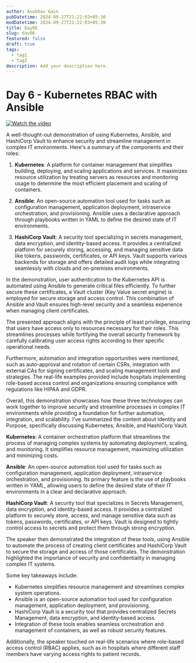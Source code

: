 ```yaml
---
author: Anubhav Gain
pubDatetime: 2024-09-27T21:22:03+05:30
modDatetime: 2024-09-27T21:22:03+05:30
title: Day06
slug: day06
featured: false
draft: true
tags:
  - tag1
  - tag2
description: Add your description here.
---
```


# Day 6 - Kubernetes RBAC with Ansible

[![Watch the video](/thumbnails/day6.png)](https://www.youtube.com/watch?v=7m-79KI3xhY)

A well-thought-out demonstration of using Kubernetes, Ansible, and HashiCorp Vault to enhance security and streamline management in complex IT environments. Here's a summary of the components and their roles:

1. **Kubernetes**: A platform for container management that simplifies building, deploying, and scaling applications and services. It maximizes resource utilization by treating servers as resources and monitoring usage to determine the most efficient placement and scaling of containers.

2. **Ansible**: An open-source automation tool used for tasks such as configuration management, application deployment, intraservice orchestration, and provisioning. Ansible uses a declarative approach through playbooks written in YAML to define the desired state of IT environments.

3. **HashiCorp Vault**: A security tool specializing in secrets management, data encryption, and identity-based access. It provides a centralized platform for securely storing, accessing, and managing sensitive data like tokens, passwords, certificates, or API keys. Vault supports various backends for storage and offers detailed audit logs while integrating seamlessly with clouds and on-premises environments.

In the demonstration, user authentication to the Kubernetes API is automated using Ansible to generate critical files efficiently. To further secure these certificates, a Vault cluster (Key Value secret engine) is employed for secure storage and access control. This combination of Ansible and Vault ensures high-level security and a seamless experience when managing client certificates.

The presented approach aligns with the principle of least privilege, ensuring that users have access only to resources necessary for their roles. This streamlines processes while fortifying the overall security framework by carefully calibrating user access rights according to their specific operational needs.

Furthermore, automation and integration opportunities were mentioned, such as auto-approval and rotation of certain CSRs, integration with external CAs for signing certificates, and scaling management tools and strategies. The real-life examples provided include hospitals implementing role-based access control and organizations ensuring compliance with regulations like HIPAA and GDPR.

Overall, this demonstration showcases how these three technologies can work together to improve security and streamline processes in complex IT environments while providing a foundation for further automation, integration, and scalability.
I've summarized the content about Identity and Purpose, specifically discussing Kubernetes, Ansible, and HashiCorp Vault.

**Kubernetes**: A container orchestration platform that streamlines the process of managing complex systems by automating deployment, scaling, and monitoring. It simplifies resource management, maximizing utilization and minimizing costs.

**Ansible**: An open-source automation tool used for tasks such as configuration management, application deployment, intraservice orchestration, and provisioning. Its primary feature is the use of playbooks written in YAML, allowing users to define the desired state of their IT environments in a clear and declarative approach.

**HashiCorp Vault**: A security tool that specializes in Secrets Management, data encryption, and identity-based access. It provides a centralized platform to securely store, access, and manage sensitive data such as tokens, passwords, certificates, or API keys. Vault is designed to tightly control access to secrets and protect them through strong encryption.

The speaker then demonstrated the integration of these tools, using Ansible to automate the process of creating client certificates and HashiCorp Vault to secure the storage and access of those certificates. The demonstration highlighted the importance of security and confidentiality in managing complex IT systems.

Some key takeaways include:

- Kubernetes simplifies resource management and streamlines complex system operations.
- Ansible is an open-source automation tool used for configuration management, application deployment, and provisioning.
- HashiCorp Vault is a security tool that provides centralized Secrets Management, data encryption, and identity-based access.
- Integration of these tools enables seamless orchestration and management of containers, as well as robust security features.

Additionally, the speaker touched on real-life scenarios where role-based access control (RBAC) applies, such as in hospitals where different staff members have varying access rights to patient records.
